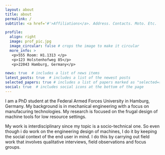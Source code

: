 ```yaml
---
layout: about
title: about
permalink: /
subtitle: <a href='#'>Affiliations</a>. Address. Contacts. Moto. Etc.

profile:
  align: right
  image: prof_pic.jpg
  image_circular: false # crops the image to make it circular
  more_info: >
   <p>555 Room: H1.1313 </p>
   <p>123 Holstenhofweg 85</p>
   <p>22043 Hamburg, Germany</p>

news: true  # includes a list of news items
latest_posts: true  # includes a list of the newest posts
selected_papers: true # includes a list of papers marked as "selected={true}"
social: true  # includes social icons at the bottom of the page
---
```


I am a PhD student at the Federal Armed Forces University in Hamburg, Germany. My background is in mechanical engineering with a focus on manufacuring technologies. My research is focused on the frugal design of machine tools for low resource settings.

My work is interdisciplinary since my topic is a socio-technical one. So even though i do work on the engineering design of machines, I do it by keeping the social context of the end user in mind. I do this by carrying out field work that involves qualitative interviews, field observations and focus groups.